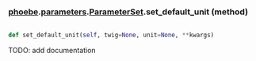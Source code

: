 ### [phoebe](phoebe.md).[parameters](phoebe.parameters.md).[ParameterSet](phoebe.parameters.ParameterSet.md).set_default_unit (method)


```py

def set_default_unit(self, twig=None, unit=None, **kwargs)

```



TODO: add documentation

